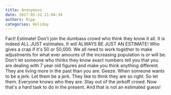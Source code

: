 ```yaml
---
title: Anonymous
date: 2017-05-31 21:04:34
authors: Ripp
categories: Holiday
---
```


 Fact! Estimate!  Don't join the dumbass crowd who think they know it all. It is indeed ALL JUST estimates.  It will ALWAYS BE JUST AN ESTIMATE! Who gives a crap if it's 50 or 50,000. We all need to work together to make adjustments for what ever amounts of the increasing population is or will be. Don't let someone who thinks they know exact numbers tell you that you are dealing with 7 year old figures and make you think anything different. They are living more in the past than you are. Geeze. When someone wants  to be a jerk. Let them be a jerk. They like to think they are so right. So let them. Everyone knows who they are. Stay out of the jerkoff crowd. Now that's a hard task to do in the present. And that is not an estimated guess!